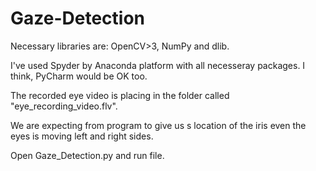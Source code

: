 # Gaze-Detection

Necessary libraries are: OpenCV>3, NumPy and dlib.

I've used Spyder by Anaconda platform with all necesseray packages. I think, PyCharm would be OK too.

The recorded eye video is placing in the folder called "eye_recording_video.flv".

We are expecting from program to give us s location of the iris even the eyes is moving left and right sides.

Open Gaze_Detection.py and run file.

